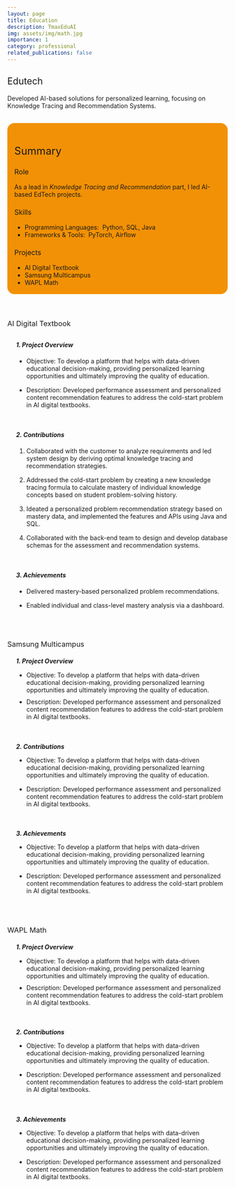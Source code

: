 ```yaml
---
layout: page
title: Education
description: TmaxEduAI
img: assets/img/math.jpg
importance: 1
category: professional
related_publications: false
---
```


<style>
    :root {
        --summary-background-color: #f29105; /* 기본 모드 배경색 */
    }

    html[data-theme="dark"] {
        --summary-background-color: var(--global-hover-color); /* 다크 모드 배경색 */
    }

    .summary-container {
        background-color: var(--summary-background-color);
        padding: 1rem 1rem 0.25rem 1rem;
        border-radius: 1rem;
    }
</style>

<h2 style="font-weight: 400;">Edutech</h2>
<p>
    Developed AI-based solutions for personalized learning, focusing on <strong style="font-weight: 400;">Knowledge Tracing</strong> and <strong style="font-weight: 400;">Recommendation Systems</strong>.
</p>
<br>

<!-- Summary 부분을 summary-container 클래스로 감쌈 -->
<div class="summary-container">
    <h2 style="font-weight: 400; font-size: 1.5rem;">Summary</h2>
    <h3 style="font-weight: 400; font-size: 1rem;">Role</h3>
    <p>
        As a lead in <em>Knowledge Tracing and Recommendation</em> part, I led AI-based EdTech projects.
    </p>
    <h3 style="font-weight: 400; font-size: 1rem;">Skills</h3>
    <ul>
        <li>Programming Languages:&nbsp;&nbsp;Python, SQL, Java</li>
        <li>Frameworks & Tools:&nbsp;&nbsp;PyTorch, Airflow</li>
    </ul>
    <h3 style="font-weight: 400; font-size: 1rem;">Projects</h3>
    <ul>
        <li>AI Digital Textbook</li>
        <li>Samsung Multicampus</li>
        <li>WAPL Math</li>
    </ul>
</div>
<br>
<br>

<h3 style="font-weight: 400; margin-bottom: 30px;">AI Digital Textbook</h3>
<h5 style="margin-left: 20px; margin-bottom: 20px;">1. Project Overview</h5>
<ul style="margin-left: 20px;">
    <li style="margin-bottom: 15px;"><strong style="font-weight: 400;">Objective</strong>: To develop a platform that helps with data-driven educational decision-making, providing personalized learning opportunities and ultimately improving the quality of education.</li>
    <li><strong style="font-weight: 400;">Description</strong>: Developed performance assessment and personalized content recommendation features to address the cold-start problem in AI digital textbooks.</li>
</ul>
<br>
<h5 style="margin-left: 20px; margin-bottom: 20px;">2. Contributions</h5>
<ol style="margin-left: 20px;">
    <li style="margin-bottom: 15px;">Collaborated with the customer to analyze requirements and led system design by deriving optimal knowledge tracing and recommendation strategies.</li>
    <li style="margin-bottom: 15px;">Addressed the cold-start problem by creating a new knowledge tracing formula to calculate mastery of individual knowledge concepts based on student problem-solving history.</li>
    <li style="margin-bottom: 15px;">Ideated a personalized problem recommendation strategy based on mastery data, and implemented the features and APIs using Java and SQL.</li>
    <li>Collaborated with the back-end team to design and develop database schemas for the assessment and recommendation systems.</li>
</ol>
<br>
<h5 style="margin-left: 20px; margin-bottom: 20px;">3. Achievements</h5>
<ul style="margin-left: 20px;">
    <li style="margin-bottom: 15px;">Delivered mastery-based personalized problem recommendations.</li>
    <li>Enabled individual and class-level mastery analysis via a dashboard.</li>
</ul>
<br>
<br>

<h3 style="font-weight: 400;">Samsung Multicampus</h3>
<p> </p>
<h5 style="margin-left: 20px; margin-bottom: 15px;">1. Project Overview</h5>
<ul style="margin-left: 20px;">
    <li style="margin-bottom: 10px;"><strong style="font-weight: 400;">Objective</strong>: To develop a platform that helps with data-driven educational decision-making, providing personalized learning opportunities and ultimately improving the quality of education.</li>
    <li><strong style="font-weight: 400;">Description</strong>: Developed performance assessment and personalized content recommendation features to address the cold-start problem in AI digital textbooks.</li>
</ul>
<br>
<h5 style="margin-left: 20px; margin-bottom: 10px;">2. Contributions</h5>
<ul style="margin-left: 20px;">
    <li style="margin-bottom: 15px;"><strong style="font-weight: 400;">Objective</strong>: To develop a platform that helps with data-driven educational decision-making, providing personalized learning opportunities and ultimately improving the quality of education.</li>
    <li><strong style="font-weight: 400;">Description</strong>: Developed performance assessment and personalized content recommendation features to address the cold-start problem in AI digital textbooks.</li>
</ul>
<br>
<h5 style="margin-left: 20px; margin-bottom: 10px;">3. Achievements</h5>
<ul style="margin-left: 20px;">
    <li style="margin-bottom: 15px;"><strong style="font-weight: 400;">Objective</strong>: To develop a platform that helps with data-driven educational decision-making, providing personalized learning opportunities and ultimately improving the quality of education.</li>
    <li><strong style="font-weight: 400;">Description</strong>: Developed performance assessment and personalized content recommendation features to address the cold-start problem in AI digital textbooks.</li>
</ul>
<br>
<br>

<h3 style="font-weight: 400;">WAPL Math</h3>
<p> </p>
<h5 style="margin-left: 20px; margin-bottom: 15px;">1. Project Overview</h5>
<ul style="margin-left: 20px;">
    <li style="margin-bottom: 10px;"><strong style="font-weight: 400;">Objective</strong>: To develop a platform that helps with data-driven educational decision-making, providing personalized learning opportunities and ultimately improving the quality of education.</li>
    <li><strong style="font-weight: 400;">Description</strong>: Developed performance assessment and personalized content recommendation features to address the cold-start problem in AI digital textbooks.</li>
</ul>
<br>
<h5 style="margin-left: 20px; margin-bottom: 10px;">2. Contributions</h5>
<ul style="margin-left: 20px;">
    <li style="margin-bottom: 15px;"><strong style="font-weight: 400;">Objective</strong>: To develop a platform that helps with data-driven educational decision-making, providing personalized learning opportunities and ultimately improving the quality of education.</li>
    <li><strong style="font-weight: 400;">Description</strong>: Developed performance assessment and personalized content recommendation features to address the cold-start problem in AI digital textbooks.</li>
</ul>
<br>
<h5 style="margin-left: 20px; margin-bottom: 10px;">3. Achievements</h5>
<ul style="margin-left: 20px;">
    <li style="margin-bottom: 15px;"><strong style="font-weight: 400;">Objective</strong>: To develop a platform that helps with data-driven educational decision-making, providing personalized learning opportunities and ultimately improving the quality of education.</li>
    <li><strong style="font-weight: 400;">Description</strong>: Developed performance assessment and personalized content recommendation features to address the cold-start problem in AI digital textbooks.</li>
</ul>
<br>
<br>
